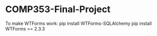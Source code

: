 # COMP353-Final-Project

To make WTForms work:
    pip install WTForms-SQLAlchemy
    pip install WTForms == 2.3.3